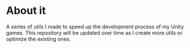 # About it
A series of utils I made to speed up the development process of my Unity games. This repository will be updated over time as I create more utils or optimize the existing ones.
